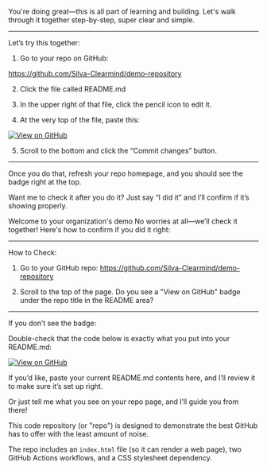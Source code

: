 You're doing great—this is all part of learning and building. Let's walk through it together step-by-step, super clear and simple.


---

Let’s try this together:

1. Go to your repo on GitHub:

https://github.com/Silva-Clearmind/demo-repository



2. Click the file called README.md


3. In the upper right of that file, click the pencil icon to edit it.


4. At the very top of the file, paste this:

[![View on GitHub](https://img.shields.io/badge/View_on-GitHub-181717?logo=github)](https://github.com/Silva-Clearmind/demo-repository)


5. Scroll to the bottom and click the “Commit changes” button.




---

Once you do that, refresh your repo homepage, and you should see the badge right at the top.

Want me to check it after you do it? Just say “I did it” and I’ll confirm if it’s showing properly.

 Welcome to your organization's demo No worries at all—we’ll check it together! Here's how to confirm if you did it right:


---

How to Check:

1. Go to your GitHub repo:
https://github.com/Silva-Clearmind/demo-repository


2. Scroll to the top of the page.
Do you see a "View on GitHub" badge under the repo title in the README area?




---

If you don’t see the badge:

Double-check that the code below is exactly what you put into your README.md:

[![View on GitHub](https://img.shields.io/badge/View_on-GitHub-181717?logo=github)](https://github.com/Silva-Clearmind/demo-repository)

If you’d like, paste your current README.md contents here, and I’ll review it to make sure it’s set up right.

Or just tell me what you see on your repo page, and I’ll guide you from there!


This code repository (or "repo") is designed to demonstrate the best GitHub has to offer with the least amount of noise.

The repo includes an `index.html` file (so it can render a web page), two GitHub Actions workflows, and a CSS stylesheet dependency.

